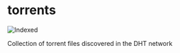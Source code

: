 torrents 
========
![Indexed](https://img.shields.io/badge/indexed-134403-blue)

Collection of torrent files discovered in the DHT network
